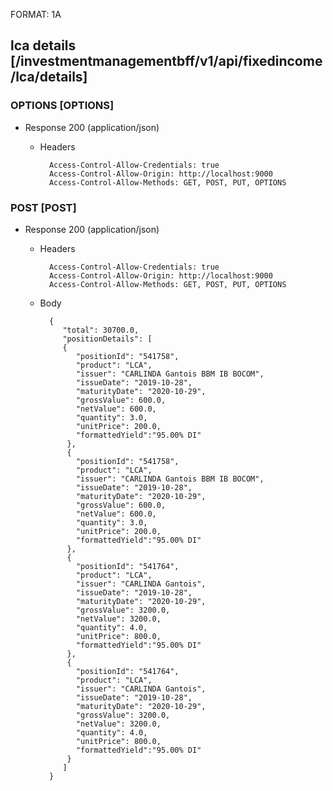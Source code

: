 FORMAT: 1A

## lca details [/investmentmanagementbff/v1/api/fixedincome/lca/details]

### OPTIONS [OPTIONS]

+ Response 200 (application/json)

  + Headers

          Access-Control-Allow-Credentials: true
          Access-Control-Allow-Origin: http://localhost:9000
          Access-Control-Allow-Methods: GET, POST, PUT, OPTIONS

### POST [POST]

+ Response 200 (application/json)

  + Headers

          Access-Control-Allow-Credentials: true
          Access-Control-Allow-Origin: http://localhost:9000
          Access-Control-Allow-Methods: GET, POST, PUT, OPTIONS


  + Body

          {
             "total": 30700.0,
             "positionDetails": [
             {
                "positionId": "541758",
                "product": "LCA",
                "issuer": "CARLINDA Gantois BBM IB BOCOM",
                "issueDate": "2019-10-28",
                "maturityDate": "2020-10-29",
                "grossValue": 600.0,
                "netValue": 600.0,
                "quantity": 3.0,
                "unitPrice": 200.0,
                "formattedYield":"95.00% DI"
              },
              {
                "positionId": "541758",
                "product": "LCA",
                "issuer": "CARLINDA Gantois BBM IB BOCOM",
                "issueDate": "2019-10-28",
                "maturityDate": "2020-10-29",
                "grossValue": 600.0,
                "netValue": 600.0,
                "quantity": 3.0,
                "unitPrice": 200.0,
                "formattedYield":"95.00% DI"
              },
              {
                "positionId": "541764",
                "product": "LCA",
                "issuer": "CARLINDA Gantois",
                "issueDate": "2019-10-28",
                "maturityDate": "2020-10-29",
                "grossValue": 3200.0,
                "netValue": 3200.0,
                "quantity": 4.0,
                "unitPrice": 800.0,
                "formattedYield":"95.00% DI"
              },
              {
                "positionId": "541764",
                "product": "LCA",
                "issuer": "CARLINDA Gantois",
                "issueDate": "2019-10-28",
                "maturityDate": "2020-10-29",
                "grossValue": 3200.0,
                "netValue": 3200.0,
                "quantity": 4.0,
                "unitPrice": 800.0,
                "formattedYield":"95.00% DI"
              }
             ]
          }
